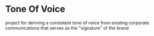 # Tone Of Voice
project for deriving a consistent tone of voice from existing corporate communications that serves as the "signature" of the brand
